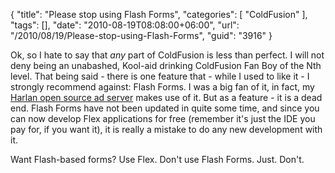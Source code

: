 {
	"title": "Please stop using Flash Forms",
	"categories": [
		"ColdFusion"
	],
	"tags": [],
	"date": "2010-08-19T08:08:00+06:00",
	"url": "/2010/08/19/Please-stop-using-Flash-Forms",
	"guid": "3916"
}

Ok, so I hate to say that <i>any</i> part of ColdFusion is less than perfect. I will not deny being an unabashed, Kool-aid drinking ColdFusion Fan Boy of the Nth level. That being said - there is one feature that - while I used to like it - I strongly recommend against: Flash Forms. I was a big fan of it, in fact, my <a href="http://harlan.riaforge.org/">Harlan open source ad server</a> makes use of it. But as a feature - it is a dead end. Flash Forms have not been updated in quite some time, and since you can now develop Flex applications for free (remember it's just the IDE you pay for, if you want it), it is really a mistake to do any new development with it. 

Want Flash-based forms? Use Flex. Don't use Flash Forms. Just. Don't.